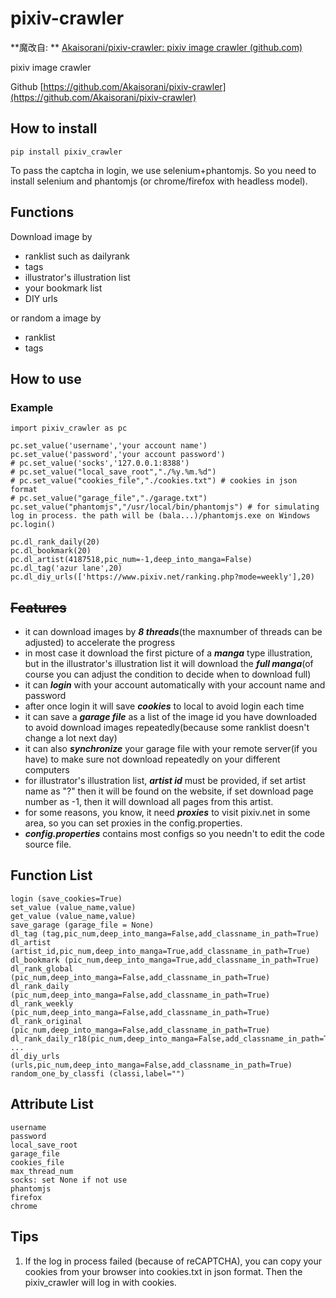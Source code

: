 # pixiv-crawler


**魔改自: ** [Akaisorani/pixiv-crawler: pixiv image crawler (github.com)](https://github.com/Akaisorani/pixiv-crawler)

pixiv image crawler

Github [https://github.com/Akaisorani/pixiv-crawler](https://github.com/Akaisorani/pixiv-crawler)
## How to install

```
pip install pixiv_crawler
```

To pass the captcha in login, we use selenium+phantomjs. So you need to install selenium and phantomjs (or chrome/firefox with headless model).

## Functions

Download image by
* ranklist such as dailyrank
* tags
* illustrator's illustration list
* your bookmark list
* DIY urls

or random a image by
* ranklist
* tags

## How to use

### Example

```
import pixiv_crawler as pc

pc.set_value('username','your account name')
pc.set_value('password','your account password')
# pc.set_value('socks','127.0.0.1:8388')
# pc.set_value("local_save_root","./%y.%m.%d")
# pc.set_value("cookies_file","./cookies.txt") # cookies in json format
# pc.set_value("garage_file","./garage.txt")
pc.set_value("phantomjs","/usr/local/bin/phantomjs") # for simulating log in process. the path will be (bala...)/phantomjs.exe on Windows
pc.login()

pc.dl_rank_daily(20)
pc.dl_bookmark(20)
pc.dl_artist(4187518,pic_num=-1,deep_into_manga=False)
pc.dl_tag('azur lane',20)
pc.dl_diy_urls(['https://www.pixiv.net/ranking.php?mode=weekly'],20)
```

## ~~Features~~

* it can download images by **_8 threads_**(the maxnumber of threads can be adjusted) to accelerate the progress
* in most case it download the first picture of a **_manga_** type illustration, but in the illustrator's illustration list it will download the **_full manga_**(of course you can adjust the condition to decide when to download full)
* it can **_login_** with your account automatically with your account name and password
* after once login it will save **_cookies_** to local to avoid login each time
* it can save a **_garage file_** as a list of the image id you have downloaded to avoid download images repeatedly(because some ranklist doesn't change a lot next day)
* it can also **_synchronize_** your garage file with your remote server(if you have) to make sure not download repeatedly on your different computers
* for illustrator's illustration list, **_artist id_** must be provided, if set artist name as "?" then it will be found on the website, if set download page number as -1, then it will download all pages from this artist.
* for some reasons, you know, it need **_proxies_** to visit pixiv.net in some area, so you can set proxies in the config.properties.
* **_config.properties_** contains most configs so you needn't to edit the code source file.

## Function List
```
login (save_cookies=True)
set_value (value_name,value)
get_value (value_name,value)
save_garage (garage_file = None)
dl_tag (tag,pic_num,deep_into_manga=False,add_classname_in_path=True)
dl_artist (artist_id,pic_num,deep_into_manga=True,add_classname_in_path=True)
dl_bookmark (pic_num,deep_into_manga=True,add_classname_in_path=True)
dl_rank_global (pic_num,deep_into_manga=False,add_classname_in_path=True)
dl_rank_daily (pic_num,deep_into_manga=False,add_classname_in_path=True)
dl_rank_weekly (pic_num,deep_into_manga=False,add_classname_in_path=True)
dl_rank_original (pic_num,deep_into_manga=False,add_classname_in_path=True)
dl_rank_daily_r18(pic_num,deep_into_manga=False,add_classname_in_path=True)
...
dl_diy_urls (urls,pic_num,deep_into_manga=False,add_classname_in_path=True)
random_one_by_classfi (classi,label="")
```

## Attribute List
```
username
password
local_save_root
garage_file
cookies_file
max_thread_num
socks: set None if not use
phantomjs
firefox
chrome
```

## Tips
1. If the log in process failed (because of reCAPTCHA), you can copy your cookies from your browser into cookies.txt in json format. Then the pixiv_crawler will log in with cookies.
